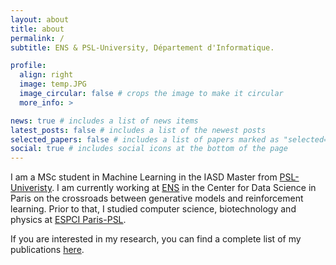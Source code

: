 ```yaml
---
layout: about
title: about
permalink: /
subtitle: ENS & PSL-University, Département d'Informatique.

profile:
  align: right
  image: temp.JPG
  image_circular: false # crops the image to make it circular
  more_info: >

news: true # includes a list of news items
latest_posts: false # includes a list of the newest posts
selected_papers: false # includes a list of papers marked as "selected={true}"
social: true # includes social icons at the bottom of the page
---
```


I am a MSc student in Machine Learning in the IASD Master from [PSL-Univeristy](https://www.masteriasd.eu/en/). I am currently working at [ENS](https://csd.ens.psl.eu/) in the Center for Data Science in Paris on the crossroads between generative models and reinforcement learning. Prior to that, I studied computer science, biotechnology and physics at [ESPCI Paris-PSL](https://www.espci.psl.eu/fr/).

If you are interested in my research, you can find a complete list of my publications [here](./publications/).
